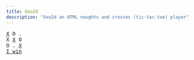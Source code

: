 ```yaml
---
title: Oxo2d 
description: "Oxo2d an HTML noughts and crosses (tic-tac-toe) player"
---
```


<pre class="oxo2d">
<u>X</u> O .
X <u>X</u> O
O . <u>X</u>
<a href="../">I win</a>
</pre>
